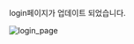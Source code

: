 login페이지가 업데이트 되었습니다.

![login_page](https://github.com/user-attachments/assets/cde6947a-0af7-4afa-b7e9-71615a23dc42)
